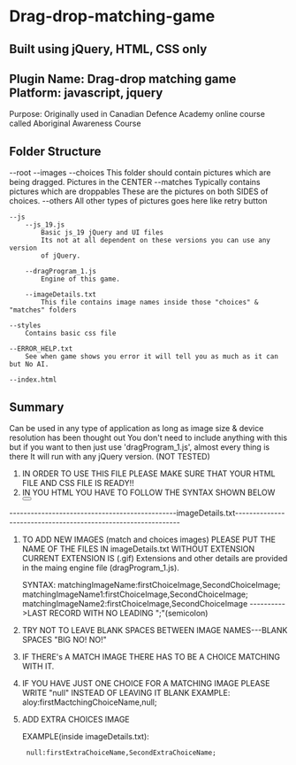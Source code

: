 Drag-drop-matching-game
=======================

Built using jQuery, HTML, CSS only
--------------------------------
Plugin Name: Drag-drop matching game
Platform: javascript, jquery
--------------------------------
Purpose:
Originally used in Canadian Defence Academy online course called Aboriginal Awareness Course

Folder Structure
--------------------------------

--root
	--images
			--choices
					This folder should contain pictures which
					are being dragged. Pictures in the CENTER
			--matches
					Typically contains pictures which are droppables
					These are the pictures on both SIDES of choices.
			--others
					All other types of pictures goes here like retry button
					
	--js
		--js_19.js
			Basic js_19 jQuery and UI files
			Its not at all dependent on these versions you can use any version
			of jQuery.
			
		--dragProgram_1.js
			Engine of this game.
			
		--imageDetails.txt
			This file contains image names inside those "choices" & "matches" folders
			
	--styles
		Contains basic css file
		
	--ERROR_HELP.txt
		See when game shows you error it will tell you as much as it can but No AI.
		
	--index.html
		

Summary
------------------------
Can be used in any type of application as long as image size & device resolution has been thought out
You don't need to include anything with this but if you want to then just use 'dragProgram_1.js', almost every thing is there
It will run with any jQuery version. (NOT TESTED)


1) IN ORDER TO USE THIS FILE PLEASE MAKE SURE THAT YOUR HTML FILE AND CSS FILE IS READY!!
2) IN YOU HTML YOU HAVE TO FOLLOW THE SYNTAX SHOWN BELOW
			<div id="tryAgain">
				<div id="retry">
					<button></button>
				</div>
			</div>
			<div id="dragDrop"> 
				<div id="match_1">
					<div></div>
					<div></div>
					<div></div>
					<div></div>
				</div>
				<div id="choices">
					<div></div>
					<div></div>
					<div></div>
					<div></div>
					<div></div>
					<div></div>
					<div></div>
					<div></div>
					<div></div>
					<div></div>
					<div></div>
					<div></div>
					<div></div>
					<div></div>
					<div></div>
				</div>
				<div id="match_2"> 
					<div></div>
					<div></div>
					<div></div>
					<div></div>
				</div>
			</div>
			<div id="instr">
			</div>

-----------------------------------------------imageDetails.txt--------------------------------------------------------------

1) TO ADD NEW IMAGES (match and choices images) PLEASE PUT THE NAME OF THE FILES IN imageDetails.txt WITHOUT EXTENSION CURRENT EXTENSION IS (.gif)
   Extensions and other details are provided in the maing engine file (dragProgram_1.js).

	SYNTAX: 	matchingImageName:firstChoiceImage,SecondChoiceImage;
				matchingImageName1:firstChoiceImage,SecondChoiceImage;
				matchingImageName2:firstChoiceImage,SecondChoiceImage  ---------->LAST RECORD WITH NO LEADING ";"(semicolon)
	
2) TRY NOT TO LEAVE BLANK SPACES BETWEEN IMAGE NAMES---BLANK SPACES "BIG NO! NO!"
3) IF THERE's A MATCH IMAGE THERE HAS TO BE A CHOICE MATCHING WITH IT.
4) IF YOU HAVE JUST ONE CHOICE FOR A MATCHING IMAGE PLEASE WRITE "null" INSTEAD OF LEAVING IT BLANK
	EXAMPLE: 
		aloy:firstMactchingChoiceName,null;

5) ADD EXTRA CHOICES IMAGE 

    EXAMPLE(inside imageDetails.txt):
	
		null:firstExtraChoiceName,SecondExtraChoiceName;
